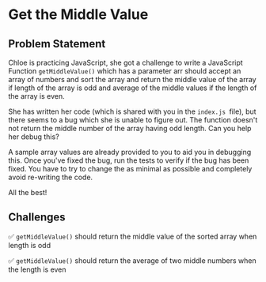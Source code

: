 # Get the Middle Value

## Problem Statement

Chloe is practicing JavaScript, she got a challenge to write a JavaScript Function `getMiddleValue()` which has a parameter arr should accept an array of numbers and sort the array and return the middle value of the array if length of the array is odd and average of the middle values if the length of the array is even.

She has written her code (which is shared with you in the `index.js `file), but there seems to a bug which she is unable to figure out. The function doesn't not return the middle number of the array having odd length. Can you help her debug this?

A sample array values are already provided to you to aid you in debugging this. Once you've fixed the bug, run the tests to verify if the bug has been fixed. You have to try to change the as minimal as possible and completely avoid re-writing the code.

All the best!

## Challenges
✅ `getMiddleValue()` should return the middle value of the sorted array when length is odd

✅ `getMiddleValue()` should return the average of two middle numbers when the length is even